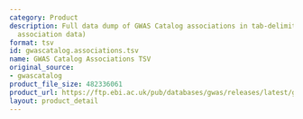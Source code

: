 ```yaml
---
category: Product
description: Full data dump of GWAS Catalog associations in tab-delimited format (SNP-trait
  association data)
format: tsv
id: gwascatalog.associations.tsv
name: GWAS Catalog Associations TSV
original_source:
- gwascatalog
product_file_size: 482336061
product_url: https://ftp.ebi.ac.uk/pub/databases/gwas/releases/latest/gwas-catalog-associations.tsv
layout: product_detail
---
```

